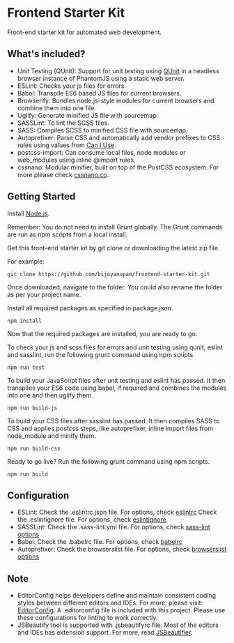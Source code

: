 # Frontend Starter Kit
Front-end starter kit for automated web development.

## What's included?
- Unit Testing (QUnit): Support for unit testing using [QUnit](https://qunitjs.com/) in a headless browser instance of PhantomJS using a static web server.
- ESLint: Checks your js files for errors.
- Babel: Transpile ES6 based JS files for current browsers.
- Browserify: Bundles node.js-style modules for current browsers and combine them into one file.
- Uglify: Generate minified JS file with sourcemap.
- SASSLint: To lint the SCSS files.
- SASS: Compiles SCSS to minified CSS file with sourcemap.
- Autoprefixer: Parse CSS and automatically add vendor prefixes to CSS rules using values from [Can I Use](http://caniuse.com/).
- postcss-import: Can consume local files, node modules or web_modules using inline @import rules.
- cssnano: Modular minifier, built on top of the PostCSS ecosystem. For more please check [cssnano.co](http://cssnano.co).

## Getting Started
Install [Node.js](https://nodejs.org/).

Remember: You do not need to install Grunt globally. The Grunt commands are run as npm scripts from a local install.

Get this front-end starter kit by git clone or downloading the latest zip file.

For example:
```
git clone https://github.com/bijoyanupam/frontend-starter-kit.git
```

Once downloaded, navigate to the folder. You could also rename the folder as per your project name.

Install all required packages as specified in package.json.
```
npm install
```

Now that the required packages are installed, you are ready to go.

To check your js and scss files for errors and unit testing using qunit, eslint and sasslint, run the following grunt command using npm scripts.
```
npm run test
```
To build your JavaScript files after unit testing and eslint has passed. It then transpiles your ES6 code using babel, if required and combines the modules into one and then uglify them.
```
npm run build-js
```

To build your CSS files after sasslint has passed. It then compiles SASS to CSS and applies postcss steps, like autoprefixer, inline import files from node_module and minify them.
```
npm run build-css
```

Ready to go live? Run the following grunt command using npm scripts.
```
npm run build
```

## Configuration
- ESLint: Check the .eslintrc.json file. For options, check [eslintrc](http://eslint.org/docs/user-guide/configuring)
Check the .eslintignore file. For options, check [eslintignore](http://eslint.org/docs/user-guide/configuring#ignoring-files-and-directories)
- SASSLint: Check the .sass-lint.yml file. For options, check [sass-lint options](https://github.com/sasstools/sass-lint/tree/master/docs/rules)
- Babel: Check the .babelrc file. For options, check [babelrc](https://babeljs.io/docs/usage/api/#options)
- Autoprefixer: Check the browserslist file. For options, check [browserslist options](https://github.com/ai/browserslist#config-file)

## Note
- EditorConfig helps developers define and maintain consistent coding styles between different editors and IDEs. For more, please visit: [EditorConfig](http://editorconfig.org/). A .editorconfig file is included with this project. Please use these configurations for linting to work correctly.
- JSBeautify tool is supported with .jsbeautifyrc file. Most of the editors and IDEs has extension support. For more, read [JSBeautifier](http://jsbeautifier.org/).
